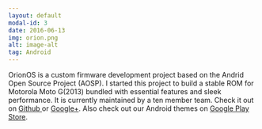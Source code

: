 ```yaml
---
layout: default
modal-id: 3
date: 2016-06-13
img: orion.png
alt: image-alt
tag: Android
---
```


OrionOS is a custom firmware development project based on the Andrid Open Source Project (AOSP). I started this project to build a stable ROM for Motorola Moto G(2013) bundled with essential features and sleek performance. It is currently maintained by a ten member team. Check it out on <a href="https://github.com/TeamOrion" target="_blank" >Github </a> or <a href="https://plus.google.com/u/0/communities/111860173543944260545" target="_blank" >Google+</a>. Also check out our Android themes on <a href= "https://play.google.com/store/apps/dev?id=5103264314395409686" target="_blank">Google Play Store</a>.
